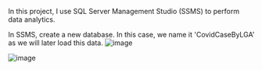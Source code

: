 In this project, I use SQL Server Management Studio (SSMS) to perform data analytics.

In SSMS, create a new database. In this case, we name it 'CovidCaseByLGA' as we will later load this data.
![image](https://user-images.githubusercontent.com/76986018/144547883-a99599fe-b37e-4876-ab51-73261b92bf6f.png)

![image](https://user-images.githubusercontent.com/76986018/144548590-536761df-34dd-4eab-9caa-479bfa9acce7.png)


